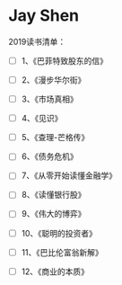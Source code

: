 # Jay Shen


2019读书清单：

- [ ]  1、《巴菲特致股东的信》
- [ ]  2、《漫步华尔街》
- [ ]  3、《市场真相》
- [ ]  4、《见识》
- [ ]  5、《查理-芒格传》
- [ ]  6、《债务危机》
- [ ]  7、《从零开始读懂金融学》
- [ ]  8、《读懂银行股》
- [ ]  9、《伟大的博弈》
- [ ]  10、《聪明的投资者》
- [ ]  11、《巴比伦富翁新解》
- [ ]  12、《商业的本质》

